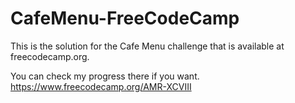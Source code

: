 # CafeMenu-FreeCodeCamp
This is the solution for the Cafe Menu challenge that is available at freecodecamp.org. 

You can check my progress there if you want.
https://www.freecodecamp.org/AMR-XCVIII
